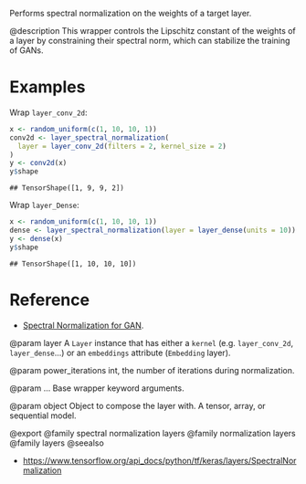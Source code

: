Performs spectral normalization on the weights of a target layer.

@description
This wrapper controls the Lipschitz constant of the weights of a layer by
constraining their spectral norm, which can stabilize the training of GANs.

# Examples
Wrap `layer_conv_2d`:

```r
x <- random_uniform(c(1, 10, 10, 1))
conv2d <- layer_spectral_normalization(
  layer = layer_conv_2d(filters = 2, kernel_size = 2)
)
y <- conv2d(x)
y$shape
```

```
## TensorShape([1, 9, 9, 2])
```

Wrap `layer_Dense`:

```r
x <- random_uniform(c(1, 10, 10, 1))
dense <- layer_spectral_normalization(layer = layer_dense(units = 10))
y <- dense(x)
y$shape
```

```
## TensorShape([1, 10, 10, 10])
```

# Reference
- [Spectral Normalization for GAN](https://arxiv.org/abs/1802.05957).

@param layer
A `Layer` instance that
has either a `kernel` (e.g. `layer_conv_2d`, `layer_dense`...)
or an `embeddings` attribute (`Embedding` layer).

@param power_iterations
int, the number of iterations during normalization.

@param ...
Base wrapper keyword arguments.

@param object
Object to compose the layer with. A tensor, array, or sequential model.

@export
@family spectral normalization layers
@family normalization layers
@family layers
@seealso
+ <https://www.tensorflow.org/api_docs/python/tf/keras/layers/SpectralNormalization>

